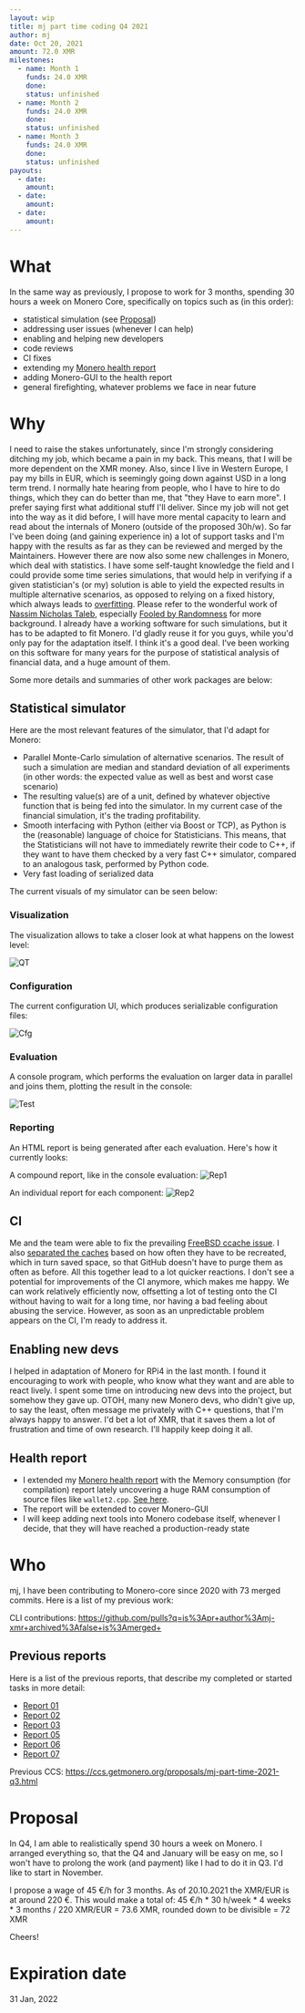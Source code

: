 ```yaml
---
layout: wip
title: mj part time coding Q4 2021
author: mj
date: Oct 20, 2021
amount: 72.0 XMR
milestones:
  - name: Month 1
    funds: 24.0 XMR
    done:
    status: unfinished
  - name: Month 2
    funds: 24.0 XMR
    done:
    status: unfinished
  - name: Month 3
    funds: 24.0 XMR
    done:
    status: unfinished
payouts:
  - date:
    amount:
  - date:
    amount:
  - date:
    amount:
---
```



# What

In the same way as previously, I propose to work for 3 months, spending 30 hours a week on Monero Core, specifically on topics such as (in this order):
- statistical simulation (see [Proposal](#Proposal))
- addressing user issues (whenever I can help)
- enabling and helping new developers
- code reviews
- CI fixes
- extending my [Monero health report](http://cryptog.hopto.org/monero/health/)
- adding Monero-GUI to the health report
- general firefighting, whatever problems we face in near future

# Why

I need to raise the stakes unfortunately, since I'm strongly considering ditching my job, which became a pain in my back. This means, that I will be more dependent on the XMR money. Also, since I live in Western Europe, I pay my bills in EUR, which is seemingly going down against USD in a long term trend.
I normally hate hearing from people, who I have to hire to do things, which they can do better than me, that "they Have to earn more". I prefer saying first what additional stuff I'll deliver. Since my job will not get into the way as it did before, I will have more mental capacity to learn and read about the internals of Monero (outside of the proposed 30h/w). So far I've been doing (and gaining experience in) a lot of support tasks and I'm happy with the results as far as they can be reviewed and merged by the Maintainers. However there are now also some new challenges in Monero, which deal with statistics. I have some self-taught knowledge the field and I could provide some time series simulations, that would help in verifying if a given statistician's (or my) solution is able to yield the expected results in multiple alternative scenarios, as opposed to relying on a fixed history, which always leads to [overfitting](https://en.wikipedia.org/wiki/Overfitting). Please refer to the wonderful work of [Nassim Nicholas Taleb](https://en.wikipedia.org/wiki/Nassim_Nicholas_Taleb), especially [Fooled by Randomness](https://en.wikipedia.org/wiki/Fooled_by_Randomness) for more background. I already have a working software for such simulations, but it has to be adapted to fit Monero. I'd gladly reuse it for you guys, while you'd only pay for the adaptation itself. I think it's a good deal. I've been working on this software for many years for the purpose of statistical analysis of financial data, and a huge amount of them.


Some more details and summaries of other work packages are below:

## Statistical simulator

Here are the most relevant features of the simulator, that I'd adapt for Monero:

- Parallel Monte-Carlo simulation of alternative scenarios. The result of such a simulation are median and standard deviation of all experiments (in other words: the expected value as well as best and worst case scenario)
- The resulting value(s) are of a unit, defined by whatever objective function that is being fed into the simulator. In my current case of the financial simulation, it's the trading profitability.
- Smooth interfacing with Python (either via Boost or TCP), as Python is the (reasonable) language of choice for Statisticians. This means, that the Statisticians will not have to immediately rewrite their code to C++, if they want to have them checked by a very fast C++ simulator, compared to an analogous task, performed by Python code.
- Very fast loading of serialized data

The current visuals of my simulator can be seen below:

### Visualization

The visualization allows to take a closer look at what happens on the lowest level:

![QT](http://cryptog.hopto.org/monero/sim/sim-qt.png)

### Configuration

The current configuration UI, which produces serializable configuration files:

![Cfg](http://cryptog.hopto.org/monero/sim/sim-config.png)

### Evaluation

A console program, which performs the evaluation on larger data in parallel and joins them, plotting the result in the console:

![Test](http://cryptog.hopto.org/monero/sim/sim-test.png)

### Reporting

An HTML report is being generated after each evaluation. Here's how it currently looks:

A compound report, like in the console evaluation:
![Rep1](http://cryptog.hopto.org/monero/sim/sim-report-whole.png)

An individual report for each component:
![Rep2](http://cryptog.hopto.org/monero/sim/sim-report-indiv.png)

## CI
Me and the team were able to fix the prevailing [FreeBSD ccache issue](https://github.com/monero-project/monero/pull/7832). I also [separated the caches](https://github.com/monero-project/monero/pull/7780) based on how often they have to be recreated, which in turn saved space, so that GitHub doesn't have to purge them as often as before. All this together lead to a lot quicker reactions.
I don't see a potential for improvements of the CI anymore, which makes me happy. We can work relatively efficiently now, offsetting a lot of testing onto the CI without having to wait for a long time, nor having a bad feeling about abusing the service.
However, as soon as an unpredictable problem appears on the CI, I'm ready to address it.

## Enabling new devs
I helped in adaptation of Monero for RPi4 in the last month. I found it encouraging to work with people, who know what they want and are able to react lively. I spent some time on introducing new devs into the project, but somehow they gave up. OTOH, many new Monero devs, who didn't give up, to say the least, often message me privately with C++ questions, that I'm always happy to answer. I'd bet a lot of XMR, that it saves them a lot of frustration and time of own research. I'll happily keep doing it all.

## Health report
- I extended my [Monero health report](http://enjo.hopto.org/pub/monero/) with the Memory consumption (for compilation) report lately uncovering a huge RAM consumption of source files like `wallet2.cpp`. [See here](http://cryptog.hopto.org/monero/health/data/753dc901a/753dc901a-mem-usage-prod.txt).
- The report will be extended to cover Monero-GUI
- I will keep adding next tools into Monero codebase itself, whenever I decide, that they will have reached a production-ready state

# Who

mj, I have been contributing to Monero-core since 2020 with 73 merged commits. Here is a list of my previous work:

CLI contributions: https://github.com/pulls?q=is%3Apr+author%3Amj-xmr+archived%3Afalse+is%3Amerged+

## Previous reports
Here is a list of the previous reports, that describe my completed or started tasks in more detail:
- [Report 01](https://repo.getmonero.org/monero-project/ccs-proposals/-/merge_requests/200#note_10764)
- [Report 02](https://repo.getmonero.org/monero-project/ccs-proposals/-/merge_requests/200#note_10860)
- [Report 03](https://repo.getmonero.org/monero-project/ccs-proposals/-/merge_requests/200#note_10954)
- [Report 05](https://repo.getmonero.org/monero-project/ccs-proposals/-/merge_requests/231#note_11248)
- [Report 06](https://repo.getmonero.org/monero-project/ccs-proposals/-/merge_requests/231#note_11421)
- [Report 07](https://repo.getmonero.org/monero-project/ccs-proposals/-/merge_requests/231#note_11662)

Previous CCS: https://ccs.getmonero.org/proposals/mj-part-time-2021-q3.html


# Proposal

In Q4, I am able to realistically spend 30 hours a week on Monero. I arranged everything so, that the Q4 and January will be easy on me, so I won't have to prolong the work (and payment) like I had to do it in Q3. I'd like to start in November.

I propose a wage of 45 €/h for 3 months. As of 20.10.2021 the XMR/EUR is at around 220 €. This would make a total of:
45 €/h * 30 h/week * 4 weeks * 3 months / 220 XMR/EUR = 73.6 XMR, rounded down to be divisible = 72 XMR

Cheers!


# Expiration date
31 Jan, 2022
